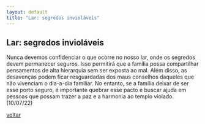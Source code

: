 ```yaml
---
layout: default
title: "Lar: segredos invioláveis"
--- 
```


## Lar: segredos invioláveis

Nunca devemos confidenciar o que ocorre no nosso lar, onde os segredos devem permanecer seguros. Isso permitirá que a família possa compartilhar pensamentos de alta hierarquia sem ser exposta ao mal. Além disso, as desavenças podem ficar resguardadas dos maus conselhos daqueles que não vivenciam o dia-a-dia familiar. No entanto, se a família deixar de ser esse porto seguro, é importante quebrar esse pacto e buscar ajuda em pessoas que possam trazer a paz e a harmonia ao templo violado. (10/07/22)

[voltar](./)